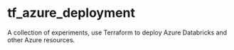 # tf_azure_deployment
A collection of experiments, use Terraform to deploy Azure Databricks and other Azure resources.